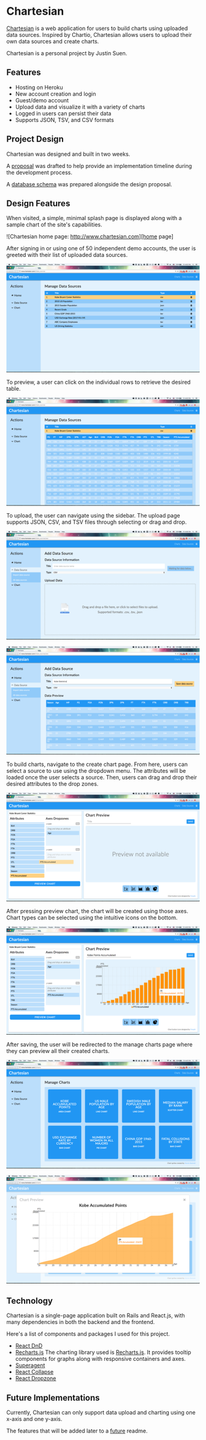 # Chartesian

[Chartesian][chartesian] is a web application for users to build charts using uploaded data sources. Inspired by Chartio, Chartesian allows users to upload their own data sources and create charts.

Chartesian is a personal project by Justin Suen.

## Features

- Hosting on Heroku
- New account creation and login
- Guest/demo account
- Upload data and visualize it with a variety of charts
- Logged in users can persist their data
- Supports JSON, TSV, and CSV formats

## Project Design

Chartesian was designed and built in two weeks.

A [proposal] was drafted to help provide an implementation timeline during the development process.

A [database schema][schema] was prepared alongside the design proposal.

## Design Features

When visited, a simple, minimal splash page is displayed along with a sample chart of the site's capabilities.

![Chartesian home page: http://www.chartesian.com][home page]

After signing in or using one of 50 independent demo accounts, the user is greeted with their list of uploaded data sources.

![source index]

To preview, a user can click on the individual rows to retrieve the desired table.

![source preview]

To upload, the user can navigate using the sidebar. The upload page supports JSON, CSV, and TSV files through selecting or drag and drop.

![source drop]

![source form preview]

To build charts, navigate to the create chart page. From here, users can select a source to use using the dropdown menu. The attributes will be loaded once the user selects a source. Then, users can drag and drop their desired attributes to the drop zones.

![chart build]

After pressing preview chart, the chart will be created using those axes. Chart types can be selected using the intuitive icons on the bottom.

![chart build preview]

After saving, the user will be redirected to the manage charts page where they can preview all their created charts.

![chart index]

![chart preview]

## Technology

Chartesian is a single-page application built on Rails and React.js, with many dependencies in both the backend and the frontend.

Here's a list of components and packages I used for this project.

- [React DnD](http://gaearon.github.io/react-dnd/)
- [Recharts.js](http://recharts.org/#/en-US) The charting library used is [Recharts.js](http://recharts.org/#/en-US/). It provides tooltip components for graphs along with responsive containers and axes.
- [Superagent](https://visionmedia.github.io/superagent/)
- [React Collapse](https://github.com/nkbt/react-collapse)
- [React Dropzone](https://github.com/okonet/react-dropzone)

## Future Implementations

Currently, Chartesian can only support data upload and charting using one x-axis and one y-axis.

The features that will be added later to a [future] readme.

[chartesian]: https://www.chartesian.com
[home page]: ./docs/production/images/splash.png "Chartesian Splash"
[source index]: ./docs/production/images/source-index.png
[source preview]: ./docs/production/images/source-preview.png
[source drop]: ./docs/production/images/source-drop.png
[source form preview]: ./docs/production/images/source-form-preview.png
[chart build]: ./docs/production/images/chart-build.png
[chart build preview]: ./docs/production/images/chart-build-preview.png
[chart index]: ./docs/production/images/chart-index.png
[chart preview]: ./docs/production/images/chart-preview.png
[proposal]: ./docs/README.md
[schema]: ./docs/schema.md
[future]: ./docs/future.md
